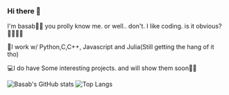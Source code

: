 ### Hi there 👋
I'm basab👀🗿
you prolly know me. or well.. don't. 
I like coding. is it obvious?💁🏼‍♂️🌚

🍳I work w/ Python,C,C++, Javascript and Julia(Still getting the hang of it tho)

💻I do have Some interesting projects. and will show them soon🙏🏻


![Basab's GitHub stats](https://github-readme-stats.vercel.app/api?username=chillobae&show_icons=true&theme=tokyonight)                  ![Top Langs](https://github-readme-stats.vercel.app/api/top-langs/?username=chillobae&layout=compact&lang_count=8&hide_progress=true)
 
